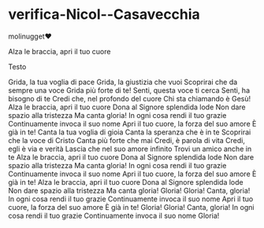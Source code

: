# verifica-Nicol--Casavecchia
molinugget❤️

Alza le braccia, apri il tuo cuore

Testo


Grida, la tua voglia di pace
Grida, la giustizia che vuoi
Scoprirai che da sempre una voce
Grida più forte di te!
Senti, questa voce ti cerca
Senti, ha bisogno di te
Credi che, nel profondo del cuore
Chi sta chiamando è Gesù!
Alza le braccia, apri il tuo cuore
Dona al Signore splendida lode
Non dare spazio alla tristezza
Ma canta gloria!
In ogni cosa rendi il tuo grazie
Continuamente invoca il suo nome
Apri il tuo cuore, la forza del suo amore
È già in te!
Canta la tua voglia di gioia
Canta la speranza che è in te
Scoprirai che la voce di Cristo
Canta più forte che mai
Credi, è parola di vita
Credi, egli è via e verità
Lascia che nel suo amore infinito
Trovi un amico anche in te
Alza le braccia, apri il tuo cuore
Dona al Signore splendida lode
Non dare spazio alla tristezza
Ma canta gloria!
In ogni cosa rendi il tuo grazie
Continuamente invoca il suo nome
Apri il tuo cuore, la forza del suo amore
È già in te!
Alza le braccia, apri il tuo cuore
Dona al Signore splendida lode
Non dare spazio alla tristezza
Ma canta gloria!
Gloria!
Gloria!
Canta, gloria!
In ogni cosa rendi il tuo grazie
Continuamente invoca il suo nome
Apri il tuo cuore, la forza del suo amore
È già in te!
Gloria!
Gloria!
Canta, gloria!
In ogni cosa rendi il tuo grazie
Continuamente invoca il suo nome
Gloria!
